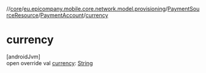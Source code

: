 //[core](../../../../index.md)/[eu.epicompany.mobile.core.network.model.provisioning](../../index.md)/[PaymentSourceResource](../index.md)/[PaymentAccount](index.md)/[currency](currency.md)

# currency

[androidJvm]\
open override val [currency](currency.md): [String](https://kotlinlang.org/api/latest/jvm/stdlib/kotlin/-string/index.html)
